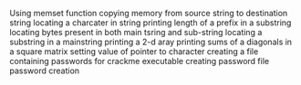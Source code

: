 Using memset function
copying memory from source string to destination string
locating a charcater in string
printing length of a prefix in a substring
locating bytes present in both main tsring and sub-string
locating a substring in a mainstring
printing a 2-d aray
printing sums of a diagonals in a square matrix
setting value of pointer to character
creating a file containing passwords for crackme executable
creating password file
password creation
